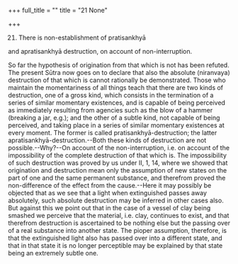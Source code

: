 +++
full_title = ""
title = "21 None"

+++


21. There is non-establishment of pratisankhyā

and apratisankhyā destruction, on account of non-interruption.

So far the hypothesis of origination from that which is not has been refuted. The present Sūtra now goes on to declare that also the absolute (niranvaya) destruction of that which is cannot rationally be demonstrated. Those who maintain the momentariness of all things teach that there are two kinds of destruction, one of a gross kind, which consists in the termination of a series of similar momentary existences, and is capable of being perceived as immediately resulting from agencies such as the blow of a hammer (breaking a jar, e.g.); and the other of a subtle kind, not capable of being perceived, and taking place in a series of similar momentary existences at every moment. The former is called pratisankhyā-destruction; the latter apratisankhyā-destruction.--Both these kinds of destruction are not possible.--Why?--On account of the non-interruption, i.e. on account of the impossibility of the complete destruction of that which is. The impossibility of such destruction was proved by us under II, 1, 14, where we showed that origination and destruction mean only the assumption of new states on the part of one and the same permanent substance, and therefrom proved the non-difference of the effect from the cause.--Here it may possibly be objected that as we see that a light when extinguished passes away absolutely, such absolute destruction may be inferred in other cases also. But against this we point out that in the case of a vessel of clay being smashed we perceive that the material, i.e. clay, continues to exist, and that therefrom destruction is ascertained to be nothing else but the passing over of a real substance into another state. The pioper assumption, therefore, is that the extinguished light also has passed over into a different state, and that in that state it is no longer perceptible may be explained by that state being an extremely subtle one.


